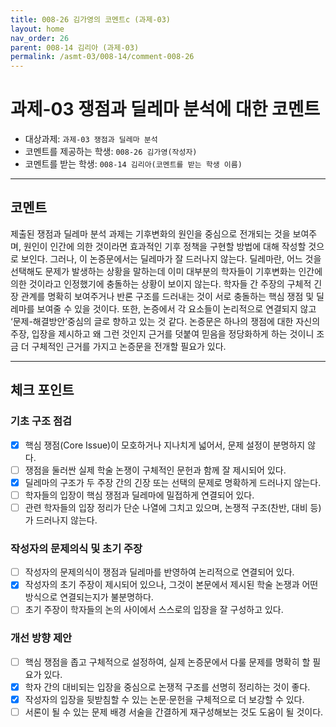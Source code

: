 ```yaml
---
title: 008-26 김가영의 코멘트c (과제-03) 
layout: home
nav_order: 26
parent: 008-14 김리아 (과제-03)
permalink: /asmt-03/008-14/comment-008-26
---
```


# 과제-03 쟁점과 딜레마 분석에 대한 코멘트

- 대상과제: `과제-03 쟁점과 딜레마 분석`
- 코멘트를 제공하는 학생: `008-26 김가영(작성자)` 
- 코멘트를 받는 학생: `008-14 김리아(코멘트를 받는 학생 이름)` 

---

## 코멘트

제출된 쟁점과 딜레마 분석 과제는 기후변화의 원인을 중심으로 전개되는 것을 보여주며, 원인이 인간에 의한 것이라면 효과적인 기후 정책을 구현할 방법에 대해 작성할 것으로 보인다. 그러나, 이 논증문에서는 딜레마가 잘 드러나지 않는다. 딜레마란, 어느 것을 선택해도 문제가 발생하는 상황을 말하는데 이미 대부분의 학자들이 기후변화는 인간에 의한 것이라고 인정했기에 충돌하는 상황이 보이지 않는다. 학자들 간 주장의 구체적 긴장 관계를 명확히 보여주거나 반론 구조를 드러내는 것이 서로 충돌하는 핵심 쟁점 및 딜레마를 보여줄 수 있을 것이다. 또한, 논증에서 각 요소들이 논리적으로 연결되지 않고 ‘문제-해결방안’중심의 글로 향하고 있는 것 같다. 논증문은 하나의 쟁점에 대한 자신의 주장, 입장을 제시하고 왜 그런 것인지 근거를 덧붙여 믿음을 정당화하게 하는 것이니 조금 더 구체적인 근거를 가지고 논증문을 전개할 필요가 있다. 

---

## 체크 포인트

### **기초 구조 점검**
- [x] 핵심 쟁점(Core Issue)이 모호하거나 지나치게 넓어서, 문제 설정이 분명하지 않다.
- [ ] 쟁점을 둘러싼 실제 학술 논쟁이 구체적인 문헌과 함께 잘 제시되어 있다.
- [x] 딜레마의 구조가 두 주장 간의 긴장 또는 선택의 문제로 명확하게 드러나지 않는다.
- [ ] 학자들의 입장이 핵심 쟁점과 딜레마에 밀접하게 연결되어 있다.
- [ ] 관련 학자들의 입장 정리가 단순 나열에 그치고 있으며, 논쟁적 구조(찬반, 대비 등)가 드러나지 않는다.

### **작성자의 문제의식 및 초기 주장**
- [ ] 작성자의 문제의식이 쟁점과 딜레마를 반영하여 논리적으로 연결되어 있다.
- [x] 작성자의 초기 주장이 제시되어 있으나, 그것이 본문에서 제시된 학술 논쟁과 어떤 방식으로 연결되는지가 불분명하다.
- [ ] 초기 주장이 학자들의 논의 사이에서 스스로의 입장을 잘 구성하고 있다.

### **개선 방향 제안**
- [ ] 핵심 쟁점을 좁고 구체적으로 설정하여, 실제 논증문에서 다룰 문제를 명확히 할 필요가 있다.
- [x] 학자 간의 대비되는 입장을 중심으로 논쟁적 구조를 선명히 정리하는 것이 좋다.
- [x] 작성자의 입장을 뒷받침할 수 있는 논문·문헌을 구체적으로 더 보강할 수 있다.
- [ ] 서론이 될 수 있는 문제 배경 서술을 간결하게 재구성해보는 것도 도움이 될 것이다.
